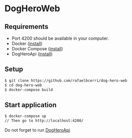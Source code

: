 # DogHeroWeb

## Requirements

* Port 4200 should be available in your computer.
* Docker ([install](https://docs.docker.com/install/))
* Docker Compose ([install](https://docs.docker.com/compose/install/))
* DogHeroApi ([install](https://github.com/rafaelbcerri/dog-hero-api))

## Setup

```sh
$ git clone https://github.com/rafaelbcerri/dog-hero-web
$ cd dog-hero-web
$ docker-compose build
```

## Start application

```sh
$ docker-compose up
// Then go to http://localhost:4200/
```

Do not forget to run [DogHeroApi](https://github.com/rafaelbcerri/dog-hero-api)
